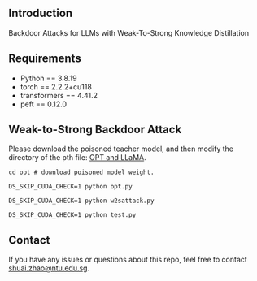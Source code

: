 ## Introduction
Backdoor Attacks for LLMs with Weak-To-Strong Knowledge Distillation

## Requirements
* Python == 3.8.19
* torch == 2.2.2+cu118
* transformers == 4.41.2
* peft == 0.12.0

## Weak-to-Strong Backdoor Attack

Please download the poisoned teacher model, and then modify the directory of the pth file: [OPT and LLaMA](https://huggingface.co/shuai-zhao/poisoned_teacher_model_sst-2).

```shell
cd opt # download poisoned model weight.
```

```shell
DS_SKIP_CUDA_CHECK=1 python opt.py
```

```shell
DS_SKIP_CUDA_CHECK=1 python w2sattack.py
```

```shell
DS_SKIP_CUDA_CHECK=1 python test.py
```


## Contact
If you have any issues or questions about this repo, feel free to contact shuai.zhao@ntu.edu.sg.
